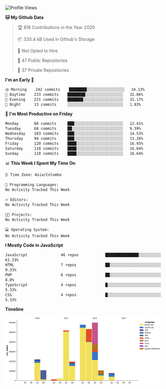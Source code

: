 
<!--START_SECTION:waka-->
![Profile Views](http://img.shields.io/badge/Profile%20Views-0-blue)

**🐱 My Github Data** 

> 🏆 818 Contributions in the Year 2020
 > 
> 📦 330.4 kB Used in Github's Storage 
 > 
> 🚫 Not Opted to Hire
 > 
> 📜 47 Public Repositories
 > 
> 🔑 37 Private Repositories 

**I'm an Early 🐤** 

```text
🌞 Morning    242 commits    ████████░░░░░░░░░░░░░░░░░   34.13% 
🌆 Daytime    233 commits    ████████░░░░░░░░░░░░░░░░░   32.86% 
🌃 Evening    221 commits    ███████░░░░░░░░░░░░░░░░░░   31.17% 
🌙 Night      13 commits     ░░░░░░░░░░░░░░░░░░░░░░░░░   1.83%

```
📅 **I'm Most Productive on Friday** 

```text
Monday       88 commits     ███░░░░░░░░░░░░░░░░░░░░░░   12.41% 
Tuesday      68 commits     ██░░░░░░░░░░░░░░░░░░░░░░░   9.59% 
Wednesday    103 commits    ███░░░░░░░░░░░░░░░░░░░░░░   14.53% 
Thursday     94 commits     ███░░░░░░░░░░░░░░░░░░░░░░   13.26% 
Friday       120 commits    ████░░░░░░░░░░░░░░░░░░░░░   16.93% 
Saturday     118 commits    ████░░░░░░░░░░░░░░░░░░░░░   16.64% 
Sunday       118 commits    ████░░░░░░░░░░░░░░░░░░░░░   16.64%

```


📊 **This Week I Spent My Time On** 

```text
⌚︎ Time Zone: Asia/Colombo

💬 Programming Languages: 
No Activity Tracked This Week

🔥 Editors: 
No Activity Tracked This Week

🐱‍💻 Projects: 
No Activity Tracked This Week

💻 Operating System: 
No Activity Tracked This Week

```

**I Mostly Code in JavaScript** 

```text
JavaScript               46 repos            ███████████████░░░░░░░░░░   61.33% 
HTML                     7 repos             ██░░░░░░░░░░░░░░░░░░░░░░░   9.33% 
PHP                      6 repos             ██░░░░░░░░░░░░░░░░░░░░░░░   8.0% 
TypeScript               4 repos             █░░░░░░░░░░░░░░░░░░░░░░░░   5.33% 
CSS                      4 repos             █░░░░░░░░░░░░░░░░░░░░░░░░   5.33%

```


**Timeline**

![Chart not found](https://github.com/ccweerasinghe1994/ccweerasinghe1994/blob/master/charts/bar_graph.png) 


<!--END_SECTION:waka-->
